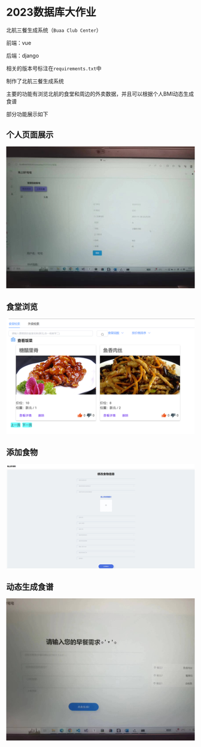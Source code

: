 # 2023数据库大作业

北航三餐生成系统（`Buaa Club Center`）

前端：vue

后端：django

相关的版本号标注在`requirements.txt`中

制作了北航三餐生成系统

主要的功能有浏览北航的食堂和周边的外卖数据，并且可以根据个人BMI动态生成食谱

部分功能展示如下

## 个人页面展示

![image-20250707170823347](README/image-20250707170823347.png)

## 食堂浏览

![image-20250707170713696](README/image-20250707170713696.png)

## 添加食物

![image-20250707170854076](README/image-20250707170854076.png)

## 动态生成食谱

![image-20250707170938942](README/image-20250707170938942.png)
